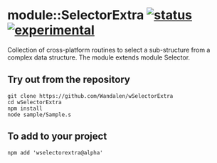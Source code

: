 
# module::SelectorExtra [![status](https://github.com/Wandalen/wSelectorExtra/workflows/publish/badge.svg)](https://github.com/Wandalen/wSelectorExtra/actions?query=workflow%3Apublish) [![experimental](https://img.shields.io/badge/stability-experimental-orange.svg)](https://github.com/emersion/stability-badges#experimental) 

Collection of cross-platform routines to select a sub-structure from a complex data structure. The module extends module Selector.

## Try out from the repository
```
git clone https://github.com/Wandalen/wSelectorExtra
cd wSelectorExtra
npm install
node sample/Sample.s
```

## To add to your project
```
npm add 'wselectorextra@alpha'
```
























